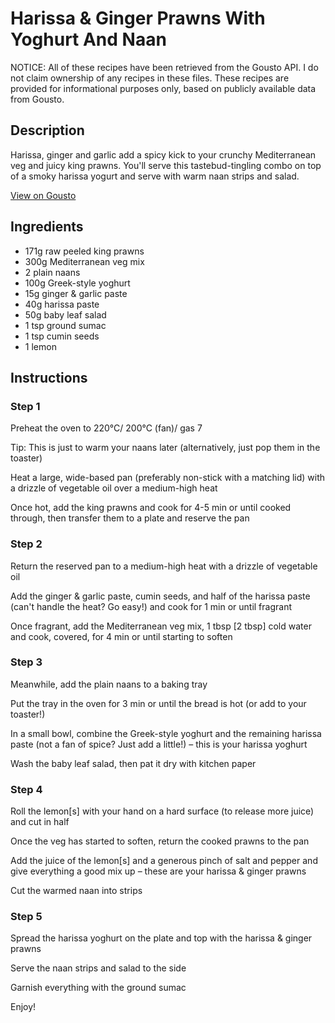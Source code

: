 # Harissa & Ginger Prawns With Yoghurt And Naan

NOTICE: All of these recipes have been retrieved from the Gousto API. I do not claim ownership of any recipes in these files. These recipes are provided for informational purposes only, based on publicly available data from Gousto.

## Description

Harissa, ginger and garlic add a spicy kick to your crunchy Mediterranean veg and juicy king prawns. You'll serve this tastebud-tingling combo on top of a smoky harissa yogurt and serve with warm naan strips and salad. 

[View on Gousto](https://www.gousto.co.uk/recipes/cookbook/harissa-ginger-prawns-with-yoghurt-and-naan)

## Ingredients

- 171g raw peeled king prawns
- 300g Mediterranean veg mix
- 2 plain naans
- 100g Greek-style yoghurt
- 15g ginger & garlic paste
- 40g harissa paste
- 50g baby leaf salad
- 1 tsp ground sumac
- 1 tsp cumin seeds
- 1 lemon

## Instructions


### Step 1

Preheat the oven to 220°C/ 200°C (fan)/ gas 7

Tip: This is just to warm your naans later (alternatively, just pop them in the toaster)

Heat a large, wide-based pan (preferably non-stick with a matching lid) with a drizzle of vegetable oil over a medium-high heat

Once hot, add the king prawns and cook for 4-5 min or until cooked through, then transfer them to a plate and reserve the pan


### Step 2

Return the reserved pan to a medium-high heat with a drizzle of vegetable oil

Add the ginger & garlic paste, cumin seeds, and half of the harissa paste (can't handle the heat? Go easy!) and cook for 1 min or until fragrant

Once fragrant, add the Mediterranean veg mix, 1 tbsp <span class="text-danger">[2 tbsp]</span> cold water and cook, covered, for 4 min or until starting to soften


### Step 3

Meanwhile, add the plain naans to a baking tray

Put the tray in the oven for 3 min or until the bread is hot (or add to your toaster!)

In a small bowl, combine the Greek-style yoghurt and the remaining harissa paste (not a fan of spice? Just add a little!) – this is your harissa yoghurt

Wash the baby leaf salad, then pat it dry with kitchen paper


### Step 4

Roll the lemon<span class="text-danger">[s]</span> with your hand on a hard surface (to release more juice) and cut in half

Once the veg has started to soften, return the cooked prawns to the pan

Add the juice of the lemon<span class="text-danger">[s] </span>and a generous pinch of salt and pepper<span class="text-danger"> </span>and give everything a good mix up – these are your harissa & ginger prawns

Cut the warmed naan into strips

### Step 5

Spread the harissa yoghurt on the plate and top with the harissa & ginger prawns

Serve the naan strips and salad to the side

Garnish everything with the ground sumac

Enjoy!

